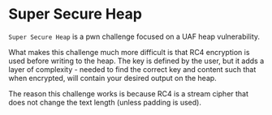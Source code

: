 # Super Secure Heap

`Super Secure Heap` is a pwn challenge focused on a UAF heap vulnerability.

What makes this challenge much more difficult is that RC4 encryption is used before writing to the heap. The key
is defined by the user, but it adds a layer of complexity - needed to find the correct key and content such that when
encrypted, will contain your desired output on the heap.

The reason this challenge works is because RC4 is a stream cipher that does not change the text length (unless 
padding is used).

